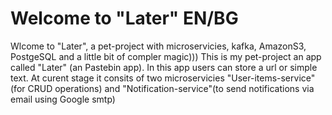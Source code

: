# Welcome to "Later" EN/BG
Wlcome to "Later", a pet-project with microservicies, kafka, AmazonS3, PostgeSQL and a little bit of compler magic)))
This is my pet-project an app called "Later" (an Pastebin app). In this app users can store a url or simple text. At curent stage it consits of two microservicies "User-items-service"(for CRUD operations) and "Notification-service"(to send notifications via email using Google smtp)
